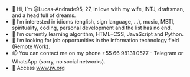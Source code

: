 - 👋 Hi, I’m @Lucas-Andrade95, 27, in love with my wife, INTJ, draftsman, and a head full of dreams.
- 👀 I’m interested in idioms (english, sign language, ...), music, MBTI, spirituality, coding, personal development and the list has no end.
- 🌱 I’m currently learning algorithm, HTML+CSS, JavaScript and Python.
- 💞️ I’m looking for job opportunities in the information technology field (Remote Work).
- 📫 You can contact me on my phone +55 66 98131 0577 - Telegram or WhatsApp (sorry, no social networks).
- 📖 Access <a href="https://www.jw.org" target="_blank">www.jw.org</a>

